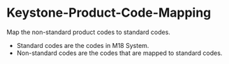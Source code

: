 # Keystone-Product-Code-Mapping

Map the non-standard product codes to standard codes.

- Standard codes are the codes in M18 System.
- Non-standard codes are the codes that are mapped to standard codes.
